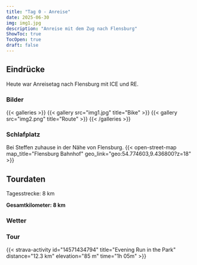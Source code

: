 ```yaml
---
title: "Tag 0 - Anreise"
date: 2025-06-30
img: img1.jpg
description: "Anreise mit dem Zug nach Flensburg"
ShowToc: true
TocOpen: true
draft: false
---
```


## Eindrücke
Heute war Anreisetag nach Flensburg mit ICE und RE.

### Bilder
{{< galleries >}}
{{< gallery src="img1.jpg" title="Bike" >}}
{{< gallery src="img2.png" title="Route" >}}
{{< /galleries >}}

### Schlafplatz 
Bei Steffen zuhause in der Nähe von Flensburg.
{{< open-street-map map_title="Flensburg Bahnhof" geo_link="geo:54.774603,9.436800?z=18" >}}


## Tourdaten
Tagesstrecke: 8 km 

**Gesamtkilometer: 8 km**

### Wetter

### Tour
{{< strava-activity id="14571434794" title="Evening Run in the Park" distance="12.3 km" elevation="85 m" time="1h 05m" >}}

